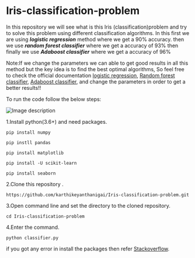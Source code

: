 # Iris-classification-problem
In this repository we will see what is this Iris (classification)problem and try to solve this problem using different classification algorithms.
In this first we are using ***logistic regression*** method where we get a 90% accuracy.
then we use ***random forest classifier*** where we get a accuracy of 93%
then finally we use ***Adaboost classifier*** where we get a accuracy of 96%

Note:If we change the parameters we can able to get good results in all this method but the key idea is to find the best optimal algorithms, So feel free to check the official documentation [logistic regression](https://scikit-learn.org/stable/modules/generated/sklearn.linear_model.LogisticRegression.html),
[Random forest classifier](https://scikit-learn.org/stable/modules/generated/sklearn.ensemble.RandomForestClassifier.html),
[Adaboost classifier](https://scikit-learn.org/stable/modules/generated/sklearn.ensemble.AdaBoostClassifier.html), 
 and change the parameters in order to get a better results!!


To run the code follow the below steps:

![Image description](https://www.almanac.com/sites/default/files/image_nodes/iris-flowers.jpg)

1.Install python(3.6+) and need packages.
```
pip install numpy
```
```
pip instll pandas
```
```
pip install matplotlib
```
```
pip install -U scikit-learn
```
```
pip install seaborn
```

2.Clone this repository .
```
https://github.com/karthikeyanthanigai/Iris-classification-problem.git
```
3.Open command line and set the directory to the cloned repository.
```
cd Iris-classification-problem
```
4.Enter the command.
```
python classifier.py
```

if you got any error in install the packages then refer [Stackoverflow](https://www.stackoverflow.com).




